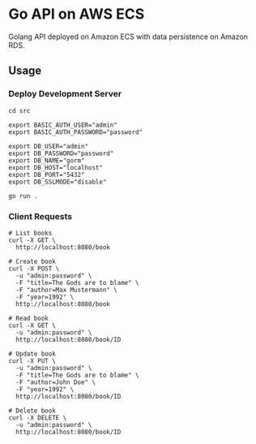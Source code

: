 # Go API on AWS ECS
Golang API deployed on Amazon ECS with data persistence on Amazon RDS.


## Usage
### Deploy Development Server
```shell
cd src

export BASIC_AUTH_USER="admin"
export BASIC_AUTH_PASSWORD="password"

export DB_USER="admin"
export DB_PASSWORD="password"
export DB_NAME="gorm"
export DB_HOST="localhost"
export DB_PORT="5432"
export DB_SSLMODE="disable"

go run .
```
### Client Requests
```shell
# List books
curl -X GET \
  http://localhost:8080/book

# Create book
curl -X POST \
  -u "admin:password" \
  -F "title=The Gods are to blame" \
  -F "author=Max Mustermann" \
  -F "year=1992" \
  http://localhost:8080/book

# Read book
curl -X GET \
  -u "admin:password" \
  http://localhost:8080/book/ID

# Update book
curl -X PUT \
  -u "admin:password" \
  -F "title=The Gods are to blame" \
  -F "author=John Doe" \
  -F "year=1992" \
  http://localhost:8080/book/ID

# Delete book
curl -X DELETE \
  -u "admin:password" \
  http://localhost:8080/book/ID
```

